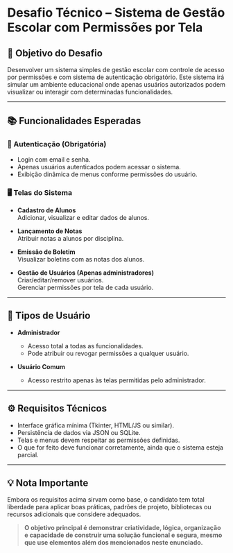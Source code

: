 # Desafio Técnico – Sistema de Gestão Escolar com Permissões por Tela

## 🎯 Objetivo do Desafio

Desenvolver um sistema simples de gestão escolar com controle de acesso por permissões e com sistema de autenticação obrigatório. Este sistema irá simular um ambiente educacional onde apenas usuários autorizados podem visualizar ou interagir com determinadas funcionalidades.

---

## 📚 Funcionalidades Esperadas

### 🔐 Autenticação (Obrigatória)
- Login com email e senha.
- Apenas usuários autenticados podem acessar o sistema.
- Exibição dinâmica de menus conforme permissões do usuário.

### 🖥 Telas do Sistema
- **Cadastro de Alunos**  
  Adicionar, visualizar e editar dados de alunos.

- **Lançamento de Notas**  
  Atribuir notas a alunos por disciplina.

- **Emissão de Boletim**  
  Visualizar boletins com as notas dos alunos.

- **Gestão de Usuários (Apenas administradores)**  
  Criar/editar/remover usuários.  
  Gerenciar permissões por tela de cada usuário.

---

## 👥 Tipos de Usuário

- **Administrador**
  - Acesso total a todas as funcionalidades.
  - Pode atribuir ou revogar permissões a qualquer usuário.

- **Usuário Comum**
  - Acesso restrito apenas às telas permitidas pelo administrador.

---

## ⚙️ Requisitos Técnicos

- Interface gráfica mínima (Tkinter, HTML/JS ou similar).
- Persistência de dados via JSON ou SQLite.
- Telas e menus devem respeitar as permissões definidas.
- O que for feito deve funcionar corretamente, ainda que o sistema esteja parcial.

---

## 💡 Nota Importante

Embora os requisitos acima sirvam como base, o candidato tem total liberdade para aplicar boas práticas, padrões de projeto, bibliotecas ou recursos adicionais que considere adequados.

> **O objetivo principal é demonstrar criatividade, lógica, organização e capacidade de construir uma solução funcional e segura, mesmo que use elementos além dos mencionados neste enunciado.**
